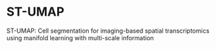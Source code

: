 # ST-UMAP
ST-UMAP: Cell segmentation for imaging-based spatial transcriptomics using manifold learning with multi-scale information
